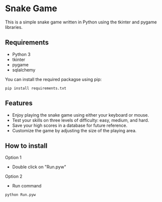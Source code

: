 # Snake Game

This is a simple snake game written in Python using the tkinter and pygame libraries.

## Requirements

- Python 3
- tkinter
- pygame
- sqlalchemy

You can install the required packagse using pip:
```shell
pip install requirements.txt
```
## Features

- Enjoy playing the snake game using either your keyboard or mouse.
- Test your skills on three levels of difficulty: easy, medium, and hard.
- Save your high scores in a database for future reference.
- Customize the game by adjusting the size of the playing area.

## How to install

Option 1
- Double click on "Run.pyw"

Option 2
- Run command 
```shell
python Run.pyw
```
